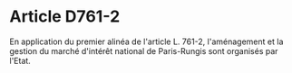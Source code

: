 # Article D761-2

En application du premier alinéa de l'article L. 761-2, l'aménagement et la gestion du marché d'intérêt national de Paris-Rungis sont organisés par l'Etat.

